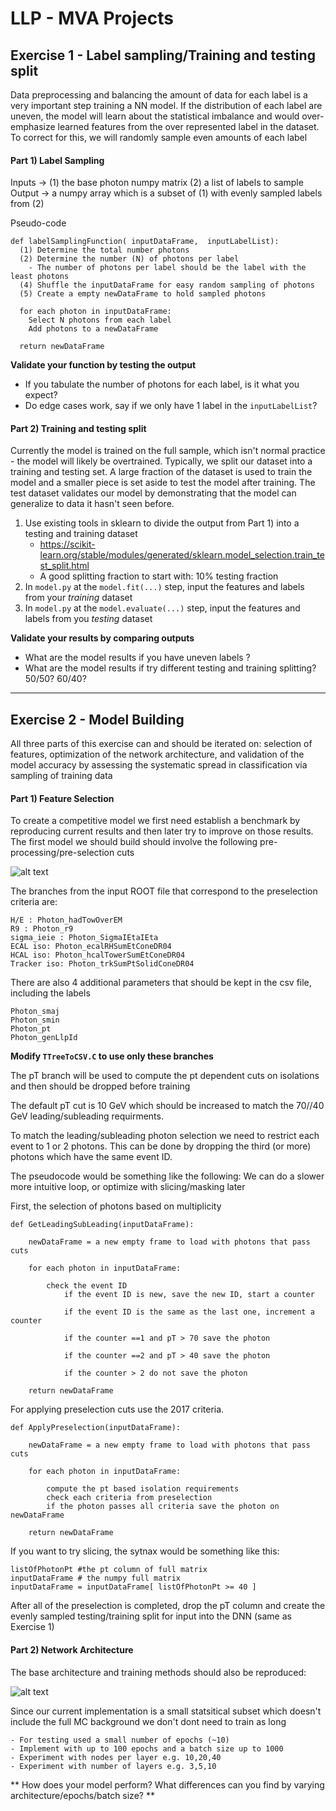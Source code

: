 

# LLP - MVA Projects

## Exercise 1 - Label sampling/Training and testing split

Data preprocessing and balancing the amount of data for each label is a very important step training a NN model. If the distribution of each label are uneven, the model will learn about the statistical imbalance and would over-emphasize learned features from the over represented label in the dataset. To correct for this, we will randomly sample even amounts of each label

#### Part 1) Label Sampling
Inputs $\rightarrow$ (1) the base photon numpy matrix (2) a list of labels to sample
Output $\rightarrow$  a numpy array which is a subset of (1) with evenly sampled labels from (2)

Pseudo-code
```
def labelSamplingFunction( inputDataFrame,  inputLabelList):
  (1) Determine the total number photons
  (2) Determine the number (N) of photons per label
    - The number of photons per label should be the label with the least photons
  (4) Shuffle the inputDataFrame for easy random sampling of photons
  (5) Create a empty newDataFrame to hold sampled photons

  for each photon in inputDataFrame:
    Select N photons from each label
    Add photons to a newDataFrame
  
  return newDataFrame

```

**Validate your function by testing the output**
  - If you tabulate the number of photons for each label, is it what you expect?
  - Do edge cases work, say if we only have 1 label in the `inputLabelList`?

#### Part 2) Training and testing split

Currently the model is trained on the full sample, which isn't normal practice - the model will likely be overtrained.  Typically, we split our dataset into a training and testing set. A large fraction of the dataset is used to train the model and a smaller piece is set aside to test the model after training. The test dataset validates our model by demonstrating that the model can generalize to data it hasn't seen before.

1) Use existing tools in sklearn to divide the output from Part 1) into a testing and training dataset
    -  https://scikit-learn.org/stable/modules/generated/sklearn.model_selection.train_test_split.html
    - A good splitting fraction to start with: $10\%$ testing fraction
2) In `model.py` at the `model.fit(...)` step, input the features and labels from your *training* dataset
3) In `model.py` at the `model.evaluate(...)` step, input the features and labels from you *testing* dataset

**Validate your results by comparing outputs**
  - What are the model results if you have uneven labels ?
  - What are the model results if try different testing and training splitting? 50/50? 60/40?




***


## Exercise 2 - Model Building

All three parts of this exercise can and should be iterated on: selection of features, optimization of the network architecture, and validation of the model accuracy by assessing the systematic spread in classification via sampling of training data

#### Part 1) Feature Selection

To create a competitive model we first need establish a benchmark by reproducing current results and then later try to improve on those results. The first model we should build should involve the following pre-processing/pre-selection cuts

![alt text](https://github.com/Jphsx/PhotonMVA/blob/master/doc/Photon_Preselection.png?raw=true)


The branches from the input ROOT file that correspond to the preselection criteria are:
```
H/E : Photon_hadTowOverEM
R9 : Photon_r9
sigma_ieie : Photon_SigmaIEtaIEta
ECAL iso: Photon_ecalRHSumEtConeDR04
HCAL iso: Photon_hcalTowerSumEtConeDR04
Tracker iso: Photon_trkSumPtSolidConeDR04
```

There are also 4 additional parameters that should be kept in the csv file, including the labels
```
Photon_smaj 
Photon_smin
Photon_pt
Photon_genLlpId
```

**Modify `TTreeToCSV.C` to use only these branches**

The pT branch will be used to compute the pt dependent cuts on isolations and then should be dropped before training

The default pT cut is 10 GeV which should be increased to match the 70//40 GeV leading/subleading requirments. 

To match the leading/subleading photon selection we need to restrict each event to 1 or 2 photons. This can be done by dropping the third (or more) photons which have the same event ID.

The pseudocode would be something like the following:
We can do a slower more intuitive loop, or optimize with slicing/masking later



First, the selection of photons based on multiplicity
```
def GetLeadingSubLeading(inputDataFrame):
	
	newDataFrame = a new empty frame to load with photons that pass cuts
	
	for each photon in inputDataFrame:	
		
		check the event ID 
			if the event ID is new, save the new ID, start a counter
			
			if the event ID is the same as the last one, increment a counter
			
			if the counter ==1 and pT > 70 save the photon
			
			if the counter ==2 and pT > 40 save the photon
			
			if the counter > 2 do not save the photon				 
	
	return newDataFrame
```

For applying preselection cuts use the 2017 criteria. 
```
def ApplyPreselection(inputDataFrame):

	newDataFrame = a new empty frame to load with photons that pass cuts
	
	for each photon in inputDataFrame:
	
		compute the pt based isolation requirements
		check each criteria from preselection
		if the photon passes all criteria save the photon on newDataFrame

	return newDataFrame
```
	 

If you want to try slicing, the sytnax would be something like this:

```
listOfPhotonPt #the pt column of full matrix
inputDataFrame # the numpy full matrix
inputDataFrame = inputDataFrame[ listOfPhotonPt >= 40 ]
```

After all of the preselection is completed, drop the pT column and create the evenly sampled testing/training split for input into the DNN (same as Exercise 1)



#### Part 2) Network Architecture

The base architecture and training methods should also be reproduced:

![alt text](https://github.com/Jphsx/PhotonMVA/blob/master/doc/DNN_architecture.png?raw=true)

Since our current implementation is a small statsitical subset which doesn't include the full MC background we don't dont need to train as long

	- For testing used a small number of epochs (~10)
	- Implement with up to 100 epochs and a batch size up to 1000
	- Experiment with nodes per layer e.g. 10,20,40
	- Experiment with number of layers e.g. 3,5,10
	

** How does your model perform? What differences can you find by varying architecture/epochs/batch size? **




